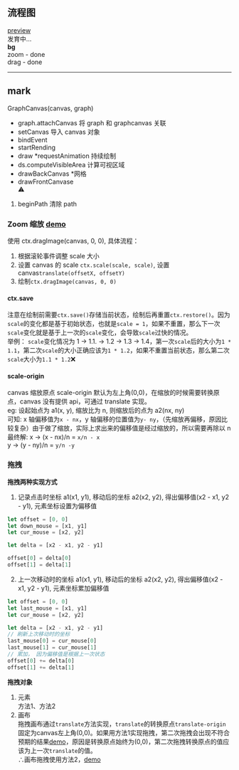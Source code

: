 ## 流程图

[preview](https://graph.lin2006yuo.vercel.app/)  
发育中...  
**bg**  
zoom - done  
drag - done

---

## mark

GraphCanvas(canvas, graph)

- graph.attachCanvas 将 graph 和 graphcanvas 关联
- setCanvas 导入 canvas 对象
- bindEvent
- startRending
- draw \*requestAnimation 持续绘制
- ds.computeVisibleArea 计算可视区域
- drawBackCanvas \*网格
- drawFrontCanvase  
  ⚠

1. beginPath 清除 path

### Zoom 缩放 [demo](https://graph-three.vercel.app/test/scale/index.html)

使用 ctx.dragImage(canvas, 0, 0), 具体流程：

1. 根据滚轮事件调整 scale 大小
2. 设置 canvas 的 scale `ctx.scale(scale, scale)`, 设置 canvas`translate(offsetX, offsetY)`
3. 绘制`ctx.dragImage(canvas, 0, 0)`

#### **ctx.save**

注意在绘制前需要`ctx.save()`存储当前状态，绘制后再重置`ctx.restore()`。因为`scale`的变化都是基于初始状态，也就是`scale = 1`，如果不重置，那么下一次`scale`变化就是基于上一次的`scale`变化，会导致`scale`过快的情况。  
举例： `scale`变化情况为 1 -> 1.1. -> 1.2 -> 1.3 -> 1.4，第一次`scale`后的大小为`1 * 1.1`，第二次`scale`的大小正确应该为`1 * 1.2`，如果不重置当前状态，那么第二次`scale`大小为`1.1 * 1.2`❌

#### **scale-origin**

canvas 缩放原点 scale-origin 默认为左上角(0,0)，在缩放的时候需要转换原点，canvas 没有提供 api，可通过 translate 实现。  
eg: 设起始点为 a1(x, y), 缩放比为 n, 则缩放后的点为 a2(nx, ny)  
可知: x 轴偏移值为`x - nx`，y 轴偏移的位置值为`y- ny`，（先缩放再偏移，原因比较复杂）由于做了缩放，实际上求出来的偏移值是经过缩放的，所以需要再除以 n  
最终解: x -> (x - nx)/n = `x/n - x`  
 y -> (y - ny)/n = `y/n -y`

### 拖拽

**拖拽两种实现方式**

1. 记录点击时坐标 a1(x1, y1), 移动后的坐标 a2(x2, y2), 得出偏移值(x2 - x1, y2 - y1), 元素坐标设置为偏移值

```javascript
let offset = [0, 0]
let down_mouse = [x1, y1]
let cur_mouse = [x2, y2]

let delta = [x2 - x1, y2 - y1]

offset[0] = delta[0]
offset[1] = delta[1]
```

2. 上一次移动时的坐标 a1(x1, y1), 移动后的坐标 a2(x2, y2), 得出偏移值(x2 - x1, y2 - y1), 元素坐标累加偏移值

```javascript
let offset = [0, 0]
let last_mouse = [x1, y1]
let cur_mouse = [x2, y2]

let delta = [x2 - x1, y2 - y1]
// 刷新上次移动时的坐标
last_mouse[0] = cur_mouse[0]
last_mouse[1] = cur_mouse[1]
// 累加， 因为偏移值是根据上一次状态
offset[0] += delta[0]
offset[1] += delta[1]
```
**拖拽对象**  
1. 元素  
方法1、方法2
2. 画布  
拖拽画布通过`translate`方法实现，`translate`的转换原点`translate-origin`固定为canvas左上角(0,0)。如果用方法1实现拖拽，第二次拖拽会出现不符合预期的结果[demo](https://graph-three.vercel.app/test/scale/error.html)，原因是转换原点始终为(0,0)，第二次拖拽转换原点的值应该为上一次`translate`的值。  
∴画布拖拽使用方法2，[demo](https://graph-three.vercel.app/test/scale/index.html)